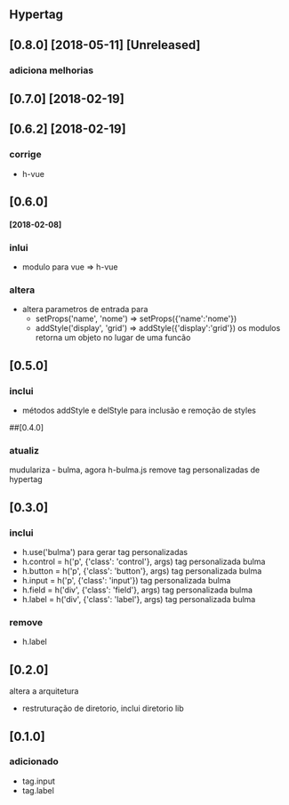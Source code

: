 ## Hypertag

## [0.8.0] [2018-05-11] [Unreleased]
### adiciona melhorias

## [0.7.0] [2018-02-19]
###

## [0.6.2] [2018-02-19]
### corrige 
- h-vue

## [0.6.0] 
#### [2018-02-08]
### inlui
- modulo para vue => h-vue

### altera

- altera parametros de entrada para 
  - setProps('name', 'nome') => setProps({'name':'nome'})
  - addStyle('display', 'grid') => addStyle({'display':'grid'})
  os modulos retorna um objeto no lugar de uma funcão

## [0.5.0]
### inclui

- métodos addStyle e delStyle para inclusão e remoção de styles

##[0.4.0]
### atualiz

mudulariza - bulma, agora h-bulma.js
remove tag personalizadas de hypertag

## [0.3.0]
### inclui
- h.use('bulma') para gerar tag personalizadas
- h.control = h('p', {'class': 'control'}, args) tag personalizada bulma
- h.button = h('p', {'class': 'button'}, args) tag personalizada bulma
- h.input = h('p', {'class': 'input'}) tag personalizada bulma
- h.field = h('div', {'class': 'field'}, args) tag personalizada bulma
- h.label = h('div', {'class': 'label'}, args) tag personalizada bulma
### remove
- h.label 

## [0.2.0]
altera a arquitetura
- restruturação de diretorio, inclui diretorio lib

## [0.1.0]
### adicionado
- tag.input
- tag.label